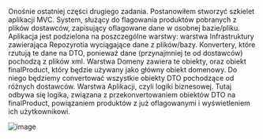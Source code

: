 Onośnie ostatniej części drugiego zadania. Postanowiłem stworzyć szkielet aplikacji MVC. System, służący do flagowania produktów pobranych z plików dostawców, zapisujący oflagowane dane w osobnej bazie/pliku.
Aplikacja jest podzielona na poszczególne warstwy:
warstwa Infrastruktury zawierająca Repozyrotia wyciągające dane z plików/bazy. Konvertery, które rzutują te dane na DTO, ponieważ dane (przynajmniej te od dostawców) pochodzą z plików xml.
Warstwa Domeny zawiera te obiekty, oraz obiekt finalProduct, który będzie używany jako główny obiekt domenowy. Do niego będziemy convertować wszystkie obiekty DTO pochodzące od różnych dostawców.
Warstwa Aplikacji, czyli logiki biznesowej. Tutaj odbywa się logika, związana z przekonvertowaniem obiektów DTO na finalProduct, powiązaniem produktów z już oflagowanymi i wyświetleniem ich użytkownikowi.

![image](https://github.com/LucasCichon/Mil_Zad_Rek/assets/50384668/b14d119a-0872-48d5-9967-437e41970175)
